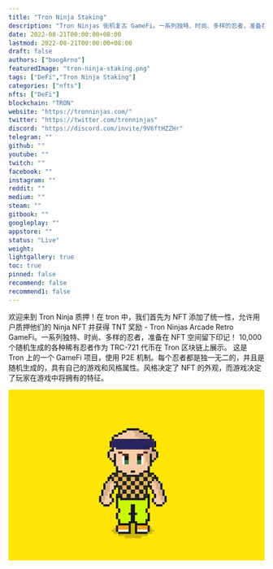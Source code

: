 ```yaml
---
title: "Tron Ninja Staking"
description: "Tron Ninjas 街机复古 GameFi。一系列独特、时尚、多样的忍者，准备在 NFT 空间留下印记！"
date: 2022-08-21T00:00:00+08:00
lastmod: 2022-08-21T00:00:00+08:00
draft: false
authors: ["boogArno"]
featuredImage: "tron-ninja-staking.png"
tags: ["DeFi","Tron Ninja Staking"]
categories: ["nfts"]
nfts: ["DeFi"]
blockchain: "TRON"
website: "https://tronninjas.com/"
twitter: "https://twitter.com/tronninjas"
discord: "https://discord.com/invite/9V6ftHZZHr"
telegram: ""
github: ""
youtube: ""
twitch: ""
facebook: ""
instagram: ""
reddit: ""
medium: ""
steam: ""
gitbook: ""
googleplay: ""
appstore: ""
status: "Live"
weight: 
lightgallery: true
toc: true
pinned: false
recommend: false
recommend1: false
---
```

欢迎来到 Tron Ninja 质押！在 tron 中，我们首先为 NFT 添加了统一性，允许用户质押他们的 Ninja NFT 并获得 TNT 奖励 - Tron Ninjas Arcade Retro GameFi。一系列独特、时尚、多样的忍者，准备在 NFT 空间留下印记！ 10,000 个随机生成的各种稀有忍者作为 TRC-721 代币在 Tron 区块链上展示。
这是 Tron 上的一个 GameFi 项目，使用 P2E 机制。每个忍者都是独一无二的，并且是随机生成的，具有自己的游戏和风格属性。风格决定了 NFT 的外观，而游戏决定了玩家在游戏中将拥有的特征。

![tronninjastaking-dapp-defi-tron-image2_b8882e0e38fd135e8a50a48328f45307](tronninjastaking-dapp-defi-tron-image2_b8882e0e38fd135e8a50a48328f45307.png)